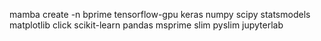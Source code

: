 

mamba create -n bprime tensorflow-gpu keras numpy scipy statsmodels matplotlib click scikit-learn pandas msprime slim pyslim jupyterlab
